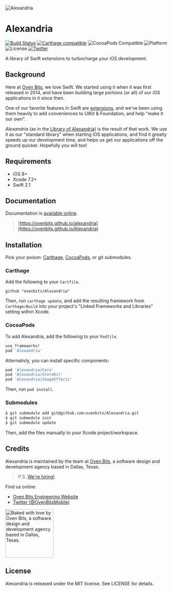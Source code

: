 ![Alexandria](https://raw.githubusercontent.com/ovenbits/Alexandria/assets/logo.png)


# Alexandria

[![Build Status](https://magnum.travis-ci.com/ovenbits/Alexandria.svg?token=7uGjTDmXCtxxrk7sC9oT)](https://travis-ci.com/ovenbits/Alexandria)
[![Carthage compatible](https://img.shields.io/badge/Carthage-compatible-4BC51D.svg?style=flat)](https://github.com/Carthage/Carthage)
![CocoaPods Compatible](https://img.shields.io/cocoapods/v/Alexandria.svg?style=flat)
![Platform](https://img.shields.io/cocoapods/p/Alexandria.svg?style=flat)
![License](https://img.shields.io/badge/license-MIT-blue.svg)
[![Twitter](https://img.shields.io/badge/twitter-@OvenBitsMobile-blue.svg?style=social)](http://twitter.com/OvenBitsMobile)

A library of Swift extensions to turbocharge your iOS development.

## Background

Here at [Oven Bits](http://ovenbits.com), we love Swift. We started using it when it was first released in 2014, and have been building large portions (or all) of our iOS applications in it since then.

One of our favorite features in Swift are [extensions](https://developer.apple.com/library/ios/documentation/Swift/Conceptual/Swift_Programming_Language/Extensions.html), and we've been using them heavily to add conveniences to UIKit & Foundation, and help "make it our own".

_Alexandria_ (as in the [Library of Alexandria](https://en.wikipedia.org/wiki/Library_of_Alexandria)) is the result of that work. We use it as our "standard library" when starting iOS applications, and find it greatly speeds up our development time, and helps us get our applications off the ground quicker. Hopefully you will too!

## Requirements

- iOS 8+
- Xcode 7.2+
- Swift 2.1


## Documentation

Documentation is  [available online](https://ovenbits.github.io/Alexandria).

> [https://ovenbits.github.io/alexandria](https://ovenbits.github.io/Alexandria)

## Installation

Pick your poison: [Carthage](https://github.com/carthage/carthage), [CocoaPods](https://github.com/cocoapods/cocoapods), or git submodules.

### Carthage

Add the following to your `Cartfile`.

```ogdl
github "ovenbits/Alexandria"
```

Then, run `carthage update`, and add the resulting framework from
`Carthage/Build` into your project's "Linked Frameworks and Libraries" setting
within Xcode.

### CocoaPods

To add Alexandria, add the following to your `Podfile`.

```ruby
use_frameworks!
pod 'Alexandria'
```

Alternativly, you can install specific components:

```ruby
pod 'Alexandria/Core'
pod 'Alexandria/StoreKit'
pod 'Alexandria/ImageEffects'
```

Then, run `pod install`.

### Submodules

```bash
$ git submodule add git@github.com:ovenbits/Alexandria.git
$ git submodule init
$ git submodule update
```

Then, add the files manually to your Xcode project/workspace.

## Credits

Alexandria is maintained by the team at [Oven Bits](https://ovenbits.com), a software design and development agency based in Dallas, Texas.

> P.S. [We're hiring!](http://ovenbits.com/jobs).

Find us online:

- [Oven Bits Engineering Website](https://engineering.ovenbits.com/)
- [Twitter (@OvenBitsMobile)](https://twitter.com/OvenBitsMobile)

<img alt="Baked with love by Oven Bits, a software design and development agency based in Dallas, Texas." width="150" height="150" src="https://cloud.githubusercontent.com/assets/896486/13259258/3cb10ac0-da1c-11e5-9db8-828357f5a2b3.png" />


## License

Alexandria is released under the MIT license. See LICENSE for details.
